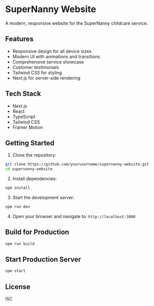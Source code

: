 # SuperNanny Website

A modern, responsive website for the SuperNanny childcare service.

## Features

- Responsive design for all device sizes
- Modern UI with animations and transitions
- Comprehensive service showcase
- Customer testimonials
- Tailwind CSS for styling
- Next.js for server-side rendering

## Tech Stack

- Next.js
- React
- TypeScript
- Tailwind CSS
- Framer Motion

## Getting Started

1. Clone the repository:
```bash
git clone https://github.com/yourusername/supernanny-website.git
cd supernanny-website
```

2. Install dependencies:
```bash
npm install
```

3. Start the development server:
```bash
npm run dev
```

4. Open your browser and navigate to: `http://localhost:3000`

## Build for Production

```bash
npm run build
```

## Start Production Server

```bash
npm start
```

## License

ISC 